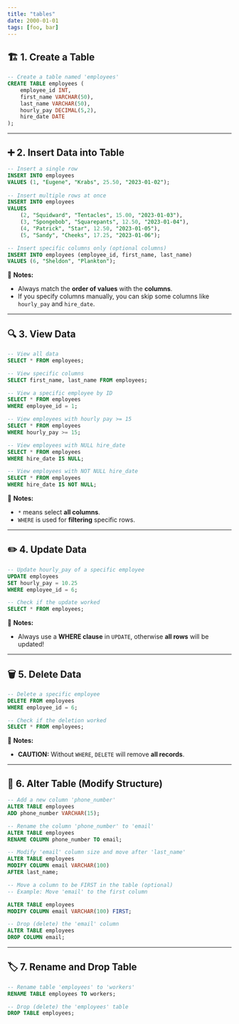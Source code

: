 ```yaml
---
title: "tables"
date: 2000-01-01
tags: [foo, bar]
---
```


## 🏗️ 1. Create a Table

```sql
-- Create a table named 'employees'
CREATE TABLE employees (
    employee_id INT,
    first_name VARCHAR(50),
    last_name VARCHAR(50),
    hourly_pay DECIMAL(5,2),
    hire_date DATE
);
```

---

## ➕ 2. Insert Data into Table

```sql
-- Insert a single row
INSERT INTO employees
VALUES (1, "Eugene", "Krabs", 25.50, "2023-01-02");
	
-- Insert multiple rows at once
INSERT INTO employees
VALUES
    (2, "Squidward", "Tentacles", 15.00, "2023-01-03"),
    (3, "Spongebob", "Squarepants", 12.50, "2023-01-04"),
    (4, "Patrick", "Star", 12.50, "2023-01-05"),
    (5, "Sandy", "Cheeks", 17.25, "2023-01-06");

-- Insert specific columns only (optional columns)
INSERT INTO employees (employee_id, first_name, last_name)
VALUES (6, "Sheldon", "Plankton");
```

🧠 **Notes:**

- Always match the **order of values** with the **columns**.
- If you specify columns manually, you can skip some columns like `hourly_pay` and `hire_date`.

---

## 🔍 3. View Data

```sql
-- View all data
SELECT * FROM employees;

-- View specific columns
SELECT first_name, last_name FROM employees;

-- View a specific employee by ID
SELECT * FROM employees
WHERE employee_id = 1;

-- View employees with hourly pay >= 15
SELECT * FROM employees
WHERE hourly_pay >= 15;

-- View employees with NULL hire_date
SELECT * FROM employees
WHERE hire_date IS NULL;

-- View employees with NOT NULL hire_date
SELECT * FROM employees
WHERE hire_date IS NOT NULL;
```

🧠 **Notes:**

- `*` means select **all columns**.
- `WHERE` is used for **filtering** specific rows.

---

## ✏️ 4. Update Data

```sql
-- Update hourly_pay of a specific employee
UPDATE employees
SET hourly_pay = 10.25
WHERE employee_id = 6;

-- Check if the update worked
SELECT * FROM employees;
```

🧠 **Notes:**

- Always use a **WHERE clause** in `UPDATE`, otherwise **all rows** will be updated!


---

## 🗑️ 5. Delete Data

```sql
-- Delete a specific employee
DELETE FROM employees
WHERE employee_id = 6;

-- Check if the deletion worked
SELECT * FROM employees;
```

🧠 **Notes:**

- **CAUTION:** Without `WHERE`, `DELETE` will remove **all records**.
---

## 🔧 6. Alter Table (Modify Structure)

```sql
-- Add a new column 'phone_number'
ALTER TABLE employees
ADD phone_number VARCHAR(15);

-- Rename the column 'phone_number' to 'email'
ALTER TABLE employees
RENAME COLUMN phone_number TO email;

-- Modify 'email' column size and move after 'last_name'
ALTER TABLE employees
MODIFY COLUMN email VARCHAR(100)
AFTER last_name;

-- Move a column to be FIRST in the table (optional)
-- Example: Move 'email' to the first column

ALTER TABLE employees
MODIFY COLUMN email VARCHAR(100) FIRST;

-- Drop (delete) the 'email' column
ALTER TABLE employees
DROP COLUMN email;
```

---

## 🏷️ 7. Rename and Drop Table

```sql
-- Rename table 'employees' to 'workers'
RENAME TABLE employees TO workers;

-- Drop (delete) the 'employees' table
DROP TABLE employees;
```
